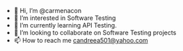 - 👋 Hi, I’m @carmenacon
- 👀 I’m interested in Software Testing
- 🌱 I’m currently learning API Testing.
- 💞️ I’m looking to collaborate on Software Testing projects
- 📫 How to reach me candreea501@yahoo.com

<!---
carmenacon/carmenacon is a ✨ special ✨ repository because its `README.md` (this file) appears on your GitHub profile.
You can click the Preview link to take a look at your changes.
--->
